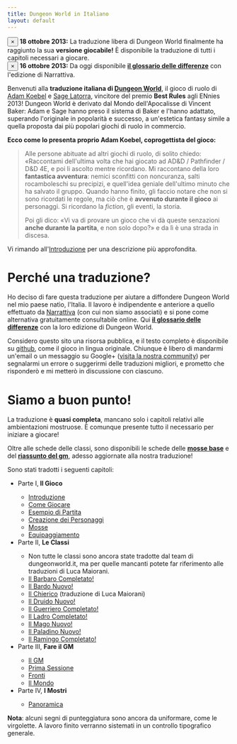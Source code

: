 ```yaml
---
title: Dungeon World in Italiano
layout: default
---
```


<div class="alert alert-success">
    <button type="button" class="close" data-dismiss="alert">×</button>
    <strong>18 ottobre 2013:</strong> La traduzione libera di Dungeon World finalmente ha raggiunto la sua <strong>versione giocabile!</strong> È disponibile la traduzione di tutti i capitoli necessari a giocare.
</div>

<div class="alert alert-info">
    <button type="button" class="close" data-dismiss="alert">×</button>
    <strong>16 ottobre 2013:</strong> Da oggi disponibile <a href="/glossario" style="font-weight:bold">il glossario delle differenze</a> con l'edizione di Narrattiva.
</div>

Benvenuti alla **traduzione italiana di [Dungeon World][dw]**, il gioco di ruolo di [Adam Koebel][adam] e [Sage Latorra][sage], vincitore del premio **Best Rules** agli ENnies 2013! Dungeon World è derivato dal Mondo dell'Apocalisse di Vincent Baker: Adam e Sage hanno preso il sistema di Baker e l'hanno adattato, superando l'originale in popolarità e successo, a un'estetica fantasy simile a quella proposta dai più popolari giochi di ruolo in commercio.

**Ecco come lo presenta proprio Adam Koebel, coprogettista del gioco:**

> Alle persone abituate ad altri giochi di ruolo, di solito chiedo: «Raccontami dell'ultima volta che hai giocato ad AD&D / Pathfinder / D&D 4E, e poi li ascolto mentre ricordano. Mi raccontano della loro **fantastica avventura**: nemici sconfitti con noncuranza, salti rocamboleschi su precipizi, e quell'idea geniale dell'ultimo minuto che ha salvato il gruppo. Quando hanno finito, gli faccio notare che non si sono ricordati le regole, ma ciò che è **avvenuto durante il gioco** ai personaggi. Si ricordano la *fiction*, gli eventi, la storia.
> 
> Poi gli dico: «Vi va di provare un gioco che vi dà queste senzazioni **anche durante la partita**, e non solo dopo?» e da lì è una strada in discesa.﻿

Vi rimando all'[Introduzione](introduzione) per una descrizione più approfondita.

# Perché una traduzione?

Ho deciso di fare questa traduzione per aiutare a diffondere Dungeon World nel mio paese natìo, l'Italia. Il lavoro è indipendente e anteriore a quello effettuato da [Narrattiva](www.narrattiva.it) (con cui non siamo associati) e si pone come alternativa gratuitamente consultabile online. Qui **[il glossario delle differenze](/glossario)** con la loro edizione di Dungeon World.

Considero questo sito una risorsa pubblica, e il testo completo è disponibile su [github][git], come il gioco in lingua originale. Chiunque è libero di mandarmi un'email o un messaggio su Google+ ([visita la nostra community][community]) per segnalarmi un errore o suggerirmi delle traduzioni migliori, e prometto che risponderò e mi metterò in discussione con ciascuno.

# Siamo a buon punto!

La traduzione è **quasi completa**, mancano solo i capitoli relativi alle ambientazioni mostruose. È comunque presente tutto il necessario per iniziare a giocare!

Oltre alle schede delle classi, sono disponibili le schede delle **[mosse base](pdf/mosse.pdf)** e del **[riassunto del gm](pdf/gm.pdf)**, adesso aggiornate alla nostra traduzione!

Sono stati tradotti i seguenti capitoli:

<ul>
	<li>Parte I,<b> Il Gioco</b></li>
	<ul>
		<li><a href="introduzione">Introduzione</a></li>
		<li><a href="come-giocare">Come Giocare</a></li>
		<li><a href="esempio">Esempio di Partita</a></li>
		<li><a href="creazione-personaggi">Creazione dei Personaggi</a></li>
		<li><a href="mosse">Mosse</a></li>
		<li><a href="equipaggiamento">Equipaggiamento</a></li>
	</ul>
	<li>Parte II, <b>Le Classi</b></li>    
    <ul>
        <li>Non tutte le classi sono ancora state tradotte dal team di dungeonworld.it, ma per quelle mancanti potete far riferimento alle traduzioni di Luca Maiorani.</li>
		<li><a href="/barbaro">Il Barbaro <span class="label label-default">Completato!</span></a></li>	
        <li><a href="/bardo">Il Bardo <span class="label label-info">Nuovo!</span></a></li>	
    	<li><a href="/chierico">Il Chierico</a> (traduzione di Luca Maiorani)</li>	
    	<li><a href="/druido">Il Druido <span class="label label-info">Nuovo!</span></a></li>	
    	<li><a href="/guerriero">Il Guerriero <span class="label label-default">Completato!</span></a></li>	
    	<li><a href="/ladro">Il Ladro <span class="label label-default">Completato!</span></a></li>	
    	<li><a href="/mago">Il Mago <span class="label label-info">Nuovo!</span></a></li>	
    	<li><a href="/paladino">Il Paladino <span class="label label-info">Nuovo!</span></a></li>	
    	<li><a href="/ramigo">Il Ramingo <span class="label label-default">Completato!</span></a></li>	
    </ul>
	<li>Parte III, <b>Fare il GM</b></li>
	<ul>
		<li><a href="il-gm">Il GM</a></li>
		<li><a href="prima-sessione">Prima Sessione</a></li>
        <li><a href="fronti">Fronti</a></li>
        <li><a href="il-mondo">Il Mondo</a></li>
	</ul>
    <li>Parte IV, <b>I Mostri</b></li>
	<ul>
		<li><a href="mostri">Panoramica</a></li>
	</ul>
</ul>

**Nota**: alcuni segni di punteggiatura sono ancora da uniformare, come le virgolette. A lavoro finito verranno sistemati in un controllo tipografico generale.

[dw]: http://www.dungeon-world.com
[adam]: https://plus.google.com/112484087750169360510
[sage]: https://plus.google.com/117415966179711277938
[community]: https://plus.google.com/communities/114321549831158308890
[git]: https://github.com/claudiofreda/Dungeon-World-Italiano
